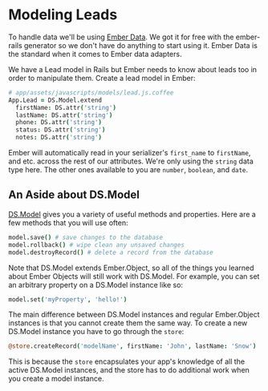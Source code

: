 # Modeling Leads

To handle data we'll be using [Ember Data](https://github.com/emberjs/data). We got it for free with the ember-rails generator so we don't have do anything to start using it. Ember Data is the standard when it comes to Ember data adapters.

We have a Lead model in Rails but Ember needs to know about leads too in order to manipulate them. Create a lead model in Ember:

```coffee
# app/assets/javascripts/models/lead.js.coffee
App.Lead = DS.Model.extend
  firstName: DS.attr('string')
  lastName: DS.attr('string')
  phone: DS.attr('string')
  status: DS.attr('string')
  notes: DS.attr('string')
```

Ember will automatically read in your serializer's `first_name` to `firstName`, and etc. across the rest of our attributes. We're only using the `string` data type here. The other ones available to you are `number`, `boolean`, and `date`.

## An Aside about DS.Model

[DS.Model](http://emberjs.com/api/data/classes/DS.Model.html) gives you a variety of useful methods and properties. Here are a few methods that you will use often:

```coffee
model.save() # save changes to the database
model.rollback() # wipe clean any unsaved changes
model.destroyRecord() # delete a record from the database
```

Note that DS.Model extends Ember.Object, so all of the things you learned about Ember Objects will still work with DS.Model. For example, you can set an arbitrary property on a DS.Model instance like so:

```coffee
model.set('myProperty', 'hello!')
```

The main difference between DS.Model instances and regular Ember.Object instances is that you cannot create them the same way. To create a new DS.Model instance you have to go through the `store`:

```coffee
@store.createRecord('modelName', firstName: 'John', lastName: 'Snow')
```

This is because the `store` encapsulates your app's knowledge of all the active DS.Model instances, and the store has to do additional work when you create a model instance.
